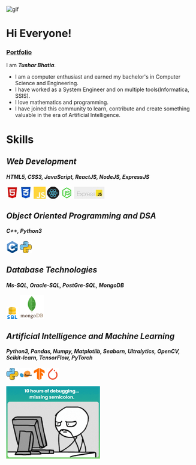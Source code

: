 ![gif](https://media3.giphy.com/media/v1.Y2lkPTc5MGI3NjExOGJtaDU2ejNxZHh0NXM5cXVhM2NuZjN3dmJ4NTRuajZ4YzdtdzEzbyZlcD12MV9pbnRlcm5hbF9naWZfYnlfaWQmY3Q9Zw/RbDKaczqWovIugyJmW/giphy.gif)
<h1>Hi Everyone!</h1>

<a href="https://tusharx0809.github.io/portfolio/"> <h3>Portfolio</h3></a>

I am <em><strong>Tushar Bhatia</strong></em>. 

<ul>
  <li>I am a computer enthusiast and earned my bachelor's in Computer Science and Engineering.</li>
  <li>I have worked as a System Engineer and on multiple tools(Informatica, SSIS).</li>
  <li>I love mathematics and programming.</li>
  <li>I have joined this community to learn, contribute and create something valuable in the era of Artificial Intelligence. </li>
</ul>

<h1>Skills</h1>

<h2><em>Web Development</em></h2>

<h4><em>HTML5, CSS3, JavaScript, ReactJS, NodeJS, ExpressJS</em></h4>

![html](html.JPG)
![css](css.JPG)
![JavaScript](js.JPG)
![react](react.gif)
![NodeJs](nodejs.JPG)
![express](express.JPG) 

<h2><em>Object Oriented Programming and DSA</em></h2>

<h4><em>C++, Python3</em></h4>

![c++](c-.png)
![python](python.png)

<h2><em>Database Technologies</em></h2>

<h4><em>Ms-SQL, Oracle-SQL, PostGre-SQL, MongoDB</em></h4>

![sql](sql.png)
![mongodb](mongodb.svg)

<h2><em>Artificial Intelligence and Machine Learning</em></h2>

<h4><em>Python3, Pandas, Numpy, Matplotlib, Seaborn, Ultralytics, OpenCV, Scikit-learn, TensorFlow, PyTorch</em></h4>

![python](python.png)
![scikit-learn](scikit-learn.png)
![tensorFlow](TensorFlow.png)
![pyTorch](PyTorch.png)
 

![debugging](debug.gif)
<!---
tusharx0809/tusharx0809 is a ✨ particular ✨ repository because its `README.md` (this file) appears on your GitHub profile.
You can click the Preview link to take a look at your changes.
--->
